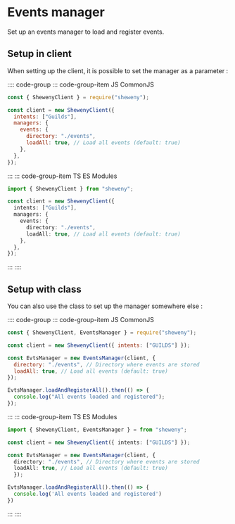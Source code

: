 # Events manager

Set up an events manager to load and register events.

## Setup in client

When setting up the client, it is possible to set the manager as a parameter :

:::: code-group
::: code-group-item JS CommonJS

```js
const { ShewenyClient } = require("sheweny");

const client = new ShewenyClient({
  intents: ["Guilds"],
  managers: {
    events: {
      directory: "./events",
      loadAll: true, // Load all events (default: true)
    },
  },
});
```

:::
::: code-group-item TS ES Modules

```ts
import { ShewenyClient } from "sheweny";

const client = new ShewenyClient({
  intents: ["Guilds"],
  managers: {
    events: {
      directory: "./events",
      loadAll: true, // Load all events (default: true)
    },
  },
});
```

:::
::::

## Setup with class

You can also use the class to set up the manager somewhere else :

:::: code-group
::: code-group-item JS CommonJS

```js
const { ShewenyClient, EventsManager } = require("sheweny");

const client = new ShewenyClient({ intents: ["GUILDS"] });

const EvtsManager = new EventsManager(client, {
  directory: "./events", // Directory where events are stored
  loadAll: true, // Load all events (default: true)
});

EvtsManager.loadAndRegisterAll().then(() => {
  console.log("All events loaded and registered");
});
```

:::
::: code-group-item TS ES Modules

```ts
import { ShewenyClient, EventsManager } = from "sheweny";

const client = new ShewenyClient({ intents: ["GUILDS"] });

const EvtsManager = new EventsManager(client, {
  directory: "./events", // Directory where events are stored
  loadAll: true, // Load all events (default: true)
  });

EvtsManager.loadAndRegisterAll().then(() => {
  console.log('All events loaded and registered')
})
```

:::
::::
